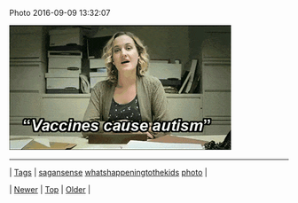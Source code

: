 <!--
title: Photo 2016-09-09 13
date: 2020-06-28T15:27:00.128Z
tags: sagansense, whatshappeningtothekids, photo
-->


Photo 2016-09-09 13:32:07

![](150165950059-0.gif)

<!--BOTTOM-POST-NAVIGATION-->
---

| [Tags](tags.md) | [sagansense](tag-sagansense.md) [whatshappeningtothekids](tag-whatshappeningtothekids.md) [photo](tag-photo.md) |

| [Newer](150165093043.md) | [Top](index.md) | [Older](150173482235.md) |
